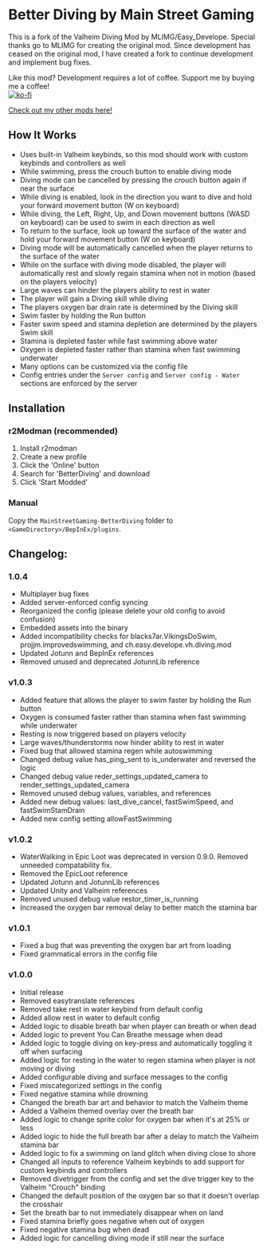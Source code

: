 # Better Diving by Main Street Gaming
This is a fork of the Valheim Diving Mod by MLIMG/Easy_Develope. Special thanks go to MLIMG for creating the original mod. Since development has ceased on the original mod, I have created a fork to continue development and implement bug fixes. 

Like this mod? Development requires a lot of coffee. Support me by buying me a coffee!  
[![ko-fi](https://storage.ko-fi.com/cdn/kofi1.png)](https://ko-fi.com/Z8Z6IHWJT)

[Check out my other mods here!](https://valheim.thunderstore.io/package/MainStreetGaming/)

## How It Works
- Uses built-in Valheim keybinds, so this mod should work with custom keybinds and controllers as well
- While swimming, press the crouch button to enable diving mode
- Diving mode can be cancelled by pressing the crouch button again if near the surface
- While diving is enabled, look in the direction you want to dive and hold your forward movement button (W on keyboard)
- While diving, the Left, Right, Up, and Down movement buttons (WASD on keyboard) can be used to swim in each direction as well
- To return to the surface, look up toward the surface of the water and hold your forward movement button (W on keyboard)
- Diving mode will be automatically cancelled when the player returns to the surface of the water
- While on the surface with diving mode disabled, the player will automatically rest and slowly regain stamina when not in motion (based on the players velocity)
- Large waves can hinder the players ability to rest in water
- The player will gain a Diving skill while diving
- The players oxygen bar drain rate is determined by the Diving skill
- Swim faster by holding the Run button
- Faster swim speed and stamina depletion are determined by the players Swim skill
- Stamina is depleted faster while fast swimming above water
- Oxygen is depleted faster rather than stamina when fast swimming underwater
- Many options can be customized via the config file
- Config entries under the `Server config` and `Server config - Water` sections are enforced by the server

## Installation

### r2Modman (recommended)
1. Install r2modman
2. Create a new profile
3. Click the 'Online' button
4. Search for 'BetterDiving' and download
5. Click 'Start Modded'

### Manual
Copy the `MainStreetGaming-BetterDiving` folder to `<GameDirectory>/BepInEx/plugins`.

## Changelog:

### 1.0.4
- Multiplayer bug fixes
- Added server-enforced config syncing
- Reorganized the config (please delete your old config to avoid confusion)
- Embedded assets into the binary
- Added incompatibility checks for blacks7ar.VikingsDoSwim, projjm.improvedswimming, and ch.easy.develope.vh.diving.mod
- Updated Jotunn and BepInEx references
- Removed unused and deprecated JotunnLib reference

### v1.0.3
- Added feature that allows the player to swim faster by holding the Run button
- Oxygen is consumed faster rather than stamina when fast swimming while underwater
- Resting is now triggered based on players velocity
- Large waves/thunderstorms now hinder ability to rest in water
- Fixed bug that allowed stamina regen while autoswimming
- Changed debug value has_ping_sent to is_underwater and reversed the logic
- Changed debug value reder_settings_updated_camera to render_settings_updated_camera
- Removed unused debug values, variables, and references
- Added new debug values: last_dive_cancel, fastSwimSpeed, and fastSwimStamDrain
- Added new config setting allowFastSwimming

### v1.0.2
- WaterWalking in Epic Loot was deprecated in version 0.9.0. Removed unneeded compatability fix.
- Removed the EpicLoot reference
- Updated Jotunn and JotunnLib references
- Updated Unity and Valheim references
- Removed unused debug value restor_timer_is_running
- Increased the oxygen bar removal delay to better match the stamina bar

### v1.0.1
- Fixed a bug that was preventing the oxygen bar art from loading
- Fixed grammatical errors in the config file

### v1.0.0
- Initial release
- Removed easytranslate references
- Removed take rest in water keybind from default config
- Added allow rest in water to default config
- Added logic to disable breath bar when player can breath or when dead
- Added logic to prevent You Can Breathe message when dead
- Added logic to toggle diving on key-press and automatically toggling it off when surfacing
- Added logic for resting in the water to regen stamina when player is not moving or diving
- Added configurable diving and surface messages to the config
- Fixed miscategorized settings in the config
- Fixed negative stamina while drowning
- Changed the breath bar art and behavior to match the Valheim theme
- Added a Valheim themed overlay over the breath bar
- Added logic to change sprite color for oxygen bar when it's at 25% or less
- Added logic to hide the full breath bar after a delay to match the Valheim stamina bar
- Added logic to fix a swimming on land glitch when diving close to shore
- Changed all inputs to reference Valheim keybinds to add support for custom keybinds and controllers
- Removed divetrigger from the config and set the dive trigger key to the Valheim "Crouch" binding
- Changed the default position of the oxygen bar so that it doesn't overlap the crosshair
- Set the breath bar to not immediately disappear when on land
- Fixed stamina briefly goes negative when out of oxygen
- Fixed negative stamina bug when dead
- Added logic for cancelling diving mode if still near the surface
